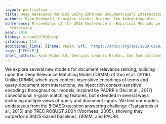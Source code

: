 ```yaml
---
layout: publication
title: Deep Relevance Ranking Using Enhanced Document-query Interactions
authors: Ryan Mcdonald, Georgios-ioannis Brokos, Ion Androutsopoulos
conference: Proceedings of the 2018 Conference on Empirical Methods in Natural Language
  Processing
year: 2018
bibkey: mcdonald2018deep
citations: 114
additional_links: [{name: Paper, url: 'https://arxiv.org/abs/1809.01682'}]
tags: ["EMNLP"]
short_authors: Ryan Mcdonald, Georgios-ioannis Brokos, Ion Androutsopoulos
---
```

We explore several new models for document relevance ranking, building upon
the Deep Relevance Matching Model (DRMM) of Guo et al. (2016). Unlike DRMM,
which uses context-insensitive encodings of terms and query-document term
interactions, we inject rich context-sensitive encodings throughout our models,
inspired by PACRR's (Hui et al., 2017) convolutional n-gram matching features,
but extended in several ways including multiple views of query and document
inputs. We test our models on datasets from the BIOASQ question answering
challenge (Tsatsaronis et al., 2015) and TREC ROBUST 2004 (Voorhees, 2005),
showing they outperform BM25-based baselines, DRMM, and PACRR.